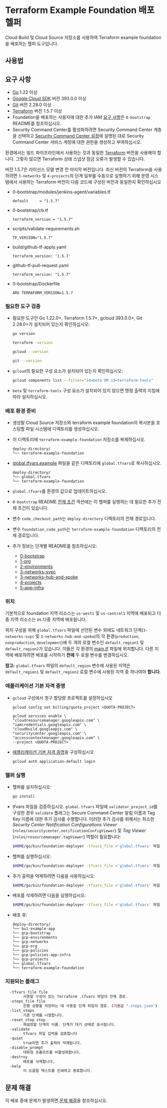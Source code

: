 # Terraform Example Foundation 배포 헬퍼

Cloud Build 및 Cloud Source 저장소를 사용하여 Terraform example foundation을 배포하는 헬퍼 도구입니다.

## 사용법

## 요구 사항

- [Go](https://go.dev/doc/install) 1.22 이상
- [Google Cloud SDK](https://cloud.google.com/sdk/install) 버전 393.0.0 이상
- [Git](https://git-scm.com/book/en/v2/Getting-Started-Installing-Git) 버전 2.28.0 이상
- [Terraform](https://www.terraform.io/downloads.html) 버전 1.5.7 이상
- Foundation을 배포하는 사용자에 대한 추가 IAM [요구 사항](../../0-bootstrap/README.md#prerequisites)은 `0-bootstrap` README를 참조하십시오.
- Security Command Center를 활성화하려면 Security Command Center 계층을 선택하고 [Security Command Center 설정](https://cloud.google.com/security-command-center/docs/quickstart-security-command-center)에 설명된 대로 Security Command Center 서비스 계정에 대한 권한을 생성하고 부여하십시오.

환경에서는 빌드 파이프라인에서 사용하는 것과 동일한 [Terraform](https://www.terraform.io/downloads.html) 버전을 사용해야 합니다.
그렇지 않으면 Terraform 상태 스냅샷 잠금 오류가 발생할 수 있습니다.

버전 1.5.7은 라이선스 모델 변경 전 마지막 버전입니다. 최신 버전의 Terraform을 사용하려면 `3-networks` 및 `4-projects`의 단계 일부를 수동으로 실행하기 위해 운영 시스템에서 사용하는 Terraform 버전이 다음 코드에 구성된 버전과 동일한지 확인하십시오

- 0-bootstrap/modules/jenkins-agent/variables.tf
   ```
   default     = "1.5.7"
   ```

- 0-bootstrap/cb.tf
   ```
   terraform_version = "1.5.7"
   ```

- scripts/validate-requirements.sh
   ```
   TF_VERSION="1.5.7"
   ```

- build/github-tf-apply.yaml
   ```
   terraform_version: '1.5.7'
   ```

- github-tf-pull-request.yaml

   ```
   terraform_version: "1.5.7"
   ```

- 0-bootstrap/Dockerfile
   ```
   ARG TERRAFORM_VERSION=1.5.7
   ```

### 필요한 도구 검증

- 필요한 도구인 Go 1.22.0+, Terraform 1.5.7+, gcloud 393.0.0+, Git 2.28.0+가 설치되어 있는지 확인하십시오:

    ```bash
    go version

    terraform -version

    gcloud --version

    git --version
    ```

- `gcloud`의 필요한 구성 요소가 설치되어 있는지 확인하십시오:

    ```bash
    gcloud components list --filter="id=beta OR id=terraform-tools"
    ```

- `beta` 및 `terraform-tools` 구성 요소가 설치되어 있지 않으면 명령 출력의 지침에 따라 설치하십시오.

### 배포 환경 준비

- 생성될 Cloud Source 저장소와 terraform example foundation의 복사본을 호스팅할 파일 시스템에 디렉토리를 생성하십시오.
- 이 디렉토리에 `terraform-example-foundation` 저장소를 복제하십시오.

    ```text
    deploy-directory/
    └── terraform-example-foundation
    ```

- [global.tfvars.example](./global.tfvars.example) 파일을 같은 디렉토리에 `global.tfvars`로 복사하십시오.

    ```text
    deploy-directory/
    └── global.tfvars
    └── terraform-example-foundation
    ```

- `global.tfvars`를 환경의 값으로 업데이트하십시오.
- `0-bootstrap` README [전제 조건](https://github.com/terraform-google-modules/terraform-example-foundation/blob/master/0-bootstrap/README.md#prerequisites) 섹션에는 이 헬퍼를 실행하는 데 필요한 추가 전제 조건이 있습니다.
- 변수 `code_checkout_path`는 `deploy-directory` 디렉토리의 전체 경로입니다.
- 변수 `foundation_code_path`는 `terraform-example-foundation` 디렉토리의 전체 경로입니다.
- 추가 정보는 단계별 README를 참조하십시오:
  - [0-bootstrap](https://github.com/terraform-google-modules/terraform-example-foundation/blob/master/0-bootstrap/README.md)
  - [1-org](https://github.com/terraform-google-modules/terraform-example-foundation/blob/master/1-org/README.md)
  - [2-environments](https://github.com/terraform-google-modules/terraform-example-foundation/blob/master/2-environments/README.md)
  - [3-networks-svpc](https://github.com/terraform-google-modules/terraform-example-foundation/blob/master/3-networks-svpc)
  - [3-networks-hub-and-spoke](https://github.com/terraform-google-modules/terraform-example-foundation/blob/master/3-networks-hub-and-spoke)
  - [4-projects](https://github.com/terraform-google-modules/terraform-example-foundation/blob/master/4-projects)
  - [5-app-infra](https://github.com/terraform-google-modules/terraform-example-foundation/blob/master/5-app-infra)

### 위치

기본적으로 foundation 지역 리소스는 `us-west1` 및 `us-central1` 지역에 배포되고 다중 지역 리소스는 `US` 다중 지역에 배포됩니다.

위치 구성을 위해 `global.tfvars` 파일에 선언된 변수 외에도 네트워크 단계(`3-networks-svpc` 및 `3-networks-hub-and-spoke`)의 각 환경(`production`, `nonproduction`, `development`)에 두 개의 로컬 변수인 `default_region1` 및 `default_region2`가 있습니다.
이들은 각 환경의 [main.tf](../../3-networks-svpc/envs/production/main.tf#L20-L21) 파일에 위치합니다.
다른 지역에 배포하려면 배포를 시작하기 **전에** 두 로컬 변수를 변경하십시오.

**참고:** `global.tfvars` 파일의 `default_region` 변수에 사용된 지역은 `default_region1` 및 `default_region2` 로컬 변수에 사용된 지역 중 하나여야 **합니다**.

### 애플리케이션 기본 자격 증명

- `gcloud` 구성에서 청구 할당량 프로젝트를 설정하십시오

    ```
    gcloud config set billing/quota_project <QUOTA-PROJECT>

    gcloud services enable \
    "cloudresourcemanager.googleapis.com" \
    "iamcredentials.googleapis.com" \
    "cloudbuild.googleapis.com" \
    "securitycenter.googleapis.com" \
    "accesscontextmanager.googleapis.com" \
    --project <QUOTA-PROJECT>
    ```

- [애플리케이션 기본 자격 증명](https://cloud.google.com/sdk/gcloud/reference/auth/application-default/login)을 구성하십시오

    ```bash
    gcloud auth application-default login
    ```

### 헬퍼 실행

- 헬퍼를 설치하십시오:

    ```bash
    go install
    ```

- tfvars 파일을 검증하십시오. `global.tfvars` 파일에 `validator_project_id`를 구성한 경우 `validate` 플래그는 Secure Command Center 알림 이름과 Tag Key 이름에 대한 추가 검사를 수행합니다.
이러한 추가 검사를 위해서는 최소한 *Security Center Notification Configurations Viewer* (`roles/securitycenter.notificationConfigViewer`) 및 *Tag Viewer* (`roles/resourcemanager.tagViewer`) 역할이 필요합니다:

    ```bash
    $HOME/go/bin/foundation-deployer -tfvars_file <'global.tfvars' 파일 경로> -validate
    ```

- 헬퍼를 실행하십시오:

    ```bash
    $HOME/go/bin/foundation-deployer -tfvars_file <'global.tfvars' 파일 경로>
    ```

- 추가 출력을 억제하려면 다음을 사용하십시오:

    ```bash
    $HOME/go/bin/foundation-deployer -tfvars_file <'global.tfvars' 파일 경로> -quiet
    ```

- 배포를 삭제하려면 다음을 실행하십시오:

    ```bash
    $HOME/go/bin/foundation-deployer -tfvars_file <'global.tfvars' 파일 경로> -destroy
    ```

- 배포 후:

    ```text
    deploy-directory/
    └── bu1-example-app
    └── gcp-bootstrap
    └── gcp-environments
    └── gcp-networks
    └── gcp-org
    └── gcp-policies
    └── gcp-policies-app-infra
    └── gcp-projects
    └── global.tfvars
    └── terraform-example-foundation
    ```

### 지원되는 플래그

```bash
  -tfvars_file file
        사용할 구성이 있는 Terraform .tfvars 파일의 전체 경로.
  -steps_file file
        진행 상황을 저장하는 데 사용할 단계 파일의 경로. (기본값 ".steps.json")
  -list_steps
        기존 단계를 나열합니다.
  -reset_step step
        재설정할 단계의 이름. 단계가 대기 상태로 표시됩니다.
  -validate
        tfvars 파일 입력을 검증합니다
  -quiet
        true이면 추가 출력이 억제됩니다.
  -disable_prompt
        대화형 프롬프트를 비활성화합니다.
  -destroy
        배포를 삭제합니다.
  -help
        이 도움말 텍스트를 인쇄하고 종료합니다.
```

## 문제 해결

이 배포 중에 문제가 발생하면 [문제 해결](../../docs/TROUBLESHOOTING.md)을 참조하십시오.
